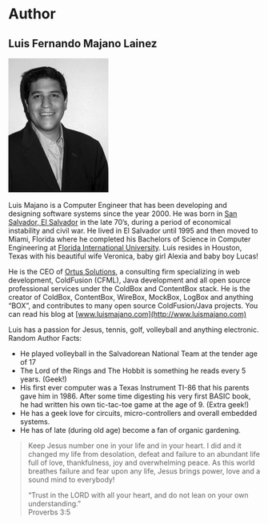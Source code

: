 # Author

## Luis Fernando Majano Lainez

![](../../.gitbook/assets/luis-f-majano.jpg)

Luis Majano is a Computer Engineer that has been developing and designing software systems since the year 2000. He was born in [San Salvador, El Salvador](http://en.wikipedia.org/wiki/El_Salvador) in the late 70’s, during a period of economical instability and civil war. He lived in El Salvador until 1995 and then moved to Miami, Florida where he completed his Bachelors of Science in Computer Engineering at [Florida International University](http://fiu.edu). Luis resides in Houston, Texas with his beautiful wife Veronica, baby girl Alexia and baby boy Lucas!

He is the CEO of [Ortus Solutions](http://www.ortussolutions.com), a consulting firm specializing in web development, ColdFusion \(CFML\), Java development and all open source professional services under the ColdBox and ContentBox stack. He is the creator of ColdBox, ContentBox, WireBox, MockBox, LogBox and anything “BOX”, and contributes to many open source ColdFusion/Java projects. You can read his blog at [www.luismajano.com](http://www.luismajano.com)

Luis has a passion for Jesus, tennis, golf, volleyball and anything electronic. Random Author Facts:

* He played volleyball in the Salvadorean National Team at the tender age of 17
* The Lord of the Rings and The Hobbit is something he reads every 5 years. \(Geek!\)
* His first ever computer was a Texas Instrument TI-86 that his parents gave him in 1986. After some time digesting his very first BASIC book, he had written his own tic-tac-toe game at the age of 9. \(Extra geek!\)
* He has a geek love for circuits, micro-controllers and overall embedded systems.
* He has of late \(during old age\) become a fan of organic gardening.

> Keep Jesus number one in your life and in your heart. I did and it changed my life from desolation, defeat and failure to an abundant life full of love, thankfulness, joy and overwhelming peace. As this world breathes failure and fear upon any life, Jesus brings power, love and a sound mind to everybody!
>
> “Trust in the LORD with all your heart, and do not lean on your own understanding.”   
>  Proverbs 3:5

